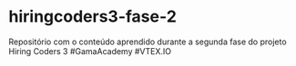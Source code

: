 # hiringcoders3-fase-2
Repositório com o conteúdo aprendido durante a segunda fase do projeto Hiring Coders 3 #GamaAcademy #VTEX.IO
